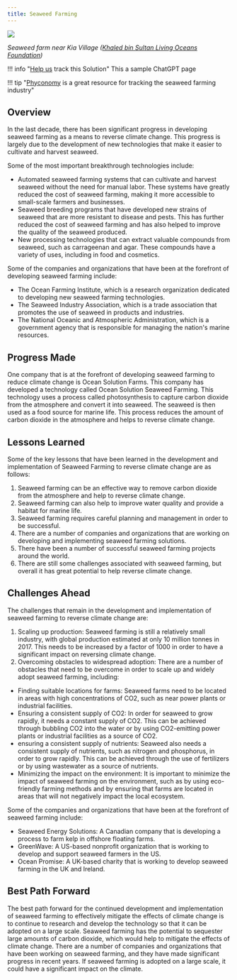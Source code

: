 ```yaml
---
title: Seaweed Farming
---
```

![](/img/seaweed-farming.jpg)

*Seaweed farm near Kia Village ([Khaled bin Sultan Living Oceans Foundation](https://www.livingoceansfoundation.org/sustainable-seaweed-farming-part-1/))*

!!! info "[Help us](../../contribute) track this Solution"
    This a sample ChatGPT page

!!! tip "[Phyconomy](https://phyconomy.net) is a great resource for tracking the seaweed farming industry"

## Overview

In the last decade, there has been significant progress in developing seaweed farming as a means to reverse climate change. This progress is largely due to the development of new technologies that make it easier to cultivate and harvest seaweed.

Some of the most important breakthrough technologies include:

* Automated seaweed farming systems that can cultivate and harvest seaweed without the need for manual labor. These systems have greatly reduced the cost of seaweed farming, making it more accessible to small-scale farmers and businesses.
* Seaweed breeding programs that have developed new strains of seaweed that are more resistant to disease and pests. This has further reduced the cost of seaweed farming and has also helped to improve the quality of the seaweed produced.
* New processing technologies that can extract valuable compounds from seaweed, such as carrageenan and agar. These compounds have a variety of uses, including in food and cosmetics.

Some of the companies and organizations that have been at the forefront of developing seaweed farming include:

* The Ocean Farming Institute, which is a research organization dedicated to developing new seaweed farming technologies.
* The Seaweed Industry Association, which is a trade association that promotes the use of seaweed in products and industries.
* The National Oceanic and Atmospheric Administration, which is a government agency that is responsible for managing the nation's marine resources.

## Progress Made

One company that is at the forefront of developing seaweed farming to reduce climate change is Ocean Solution Farms. This company has developed a technology called Ocean Solution Seaweed Farming. This technology uses a process called photosynthesis to capture carbon dioxide from the atmosphere and convert it into seaweed. The seaweed is then used as a food source for marine life. This process reduces the amount of carbon dioxide in the atmosphere and helps to reverse climate change.

## Lessons Learned

Some of the key lessons that have been learned in the development and implementation of Seaweed Farming to reverse climate change are as follows:

1. Seaweed farming can be an effective way to remove carbon dioxide from the atmosphere and help to reverse climate change.
2. Seaweed farming can also help to improve water quality and provide a habitat for marine life.
3. Seaweed farming requires careful planning and management in order to be successful.
4. There are a number of companies and organizations that are working on developing and implementing seaweed farming solutions.
5. There have been a number of successful seaweed farming projects around the world.
6. There are still some challenges associated with seaweed farming, but overall it has great potential to help reverse climate change.

## Challenges Ahead

The challenges that remain in the development and implementation of seaweed farming to reverse climate change are:

1. Scaling up production: Seaweed farming is still a relatively small industry, with global production estimated at only 10 million tonnes in 2017. This needs to be increased by a factor of 1000 in order to have a significant impact on reversing climate change.
2. Overcoming obstacles to widespread adoption: There are a number of obstacles that need to be overcome in order to scale up and widely adopt seaweed farming, including:

* Finding suitable locations for farms: Seaweed farms need to be located in areas with high concentrations of CO2, such as near power plants or industrial facilities.
* Ensuring a consistent supply of CO2: In order for seaweed to grow rapidly, it needs a constant supply of CO2. This can be achieved through bubbling CO2 into the water or by using CO2-emitting power plants or industrial facilities as a source of CO2.
* ensuring a consistent supply of nutrients: Seaweed also needs a consistent supply of nutrients, such as nitrogen and phosphorus, in order to grow rapidly. This can be achieved through the use of fertilizers or by using wastewater as a source of nutrients.
* Minimizing the impact on the environment: It is important to minimize the impact of seaweed farming on the environment, such as by using eco-friendly farming methods and by ensuring that farms are located in areas that will not negatively impact the local ecosystem.

Some of the companies and organizations that have been at the forefront of seaweed farming include:

* Seaweed Energy Solutions: A Canadian company that is developing a process to farm kelp in offshore floating farms.
* GreenWave: A US-based nonprofit organization that is working to develop and support seaweed farmers in the US.
* Ocean Promise: A UK-based charity that is working to develop seaweed farming in the UK and Ireland.

## Best Path Forward

The best path forward for the continued development and implementation of seaweed farming to effectively mitigate the effects of climate change is to continue to research and develop the technology so that it can be adopted on a large scale. Seaweed farming has the potential to sequester large amounts of carbon dioxide, which would help to mitigate the effects of climate change. There are a number of companies and organizations that have been working on seaweed farming, and they have made significant progress in recent years. If seaweed farming is adopted on a large scale, it could have a significant impact on the climate.